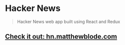# Hacker News

> Hacker News web app built using React and Redux

## [Check it out: hn.matthewblode.com](https://hn.matthewblode.com/)
